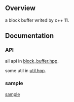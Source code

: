 ## Overview
a block buffer writed by c++ 11.

## Documentation
### API
all api in [block_buffer.hpp](https://github.com/as-xjc/block_buffer/blob/master/block_buffer.hpp).  

some util in [util.hpp](https://github.com/as-xjc/block_buffer/blob/master/util.hpp).

### sample
[sample](https://github.com/as-xjc/block_buffer/blob/master/sample)
